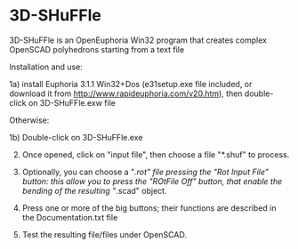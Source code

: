 # 3D-SHuFFle
3D-SHuFFle is an OpenEuphoria Win32 program that creates complex OpenSCAD polyhedrons starting from a text file

Installation and use:

1a) install Euphoria 3.1.1 Win32+Dos (e31setup.exe file included, or download it from http://www.rapideuphoria.com/v20.htm), then double-click on 3D-SHuFFle.exw file

Otherwise:

1b) Double-click on 3D-SHuFFle.exe

2) Once opened, click on "input file", then choose a file "*.shuf" to process.

3) Optionally, you can choose a "*.rot" file pressing the "Rot Input File" button: this allow you to press the "ROtFile Off" button, that enable the bending of the resulting "*.scad" object.

4) Press one or more of the big buttons; their functions are described in the Documentation.txt file

5) Test the resulting file/files under OpenSCAD.
